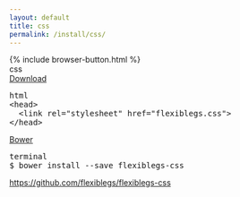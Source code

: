 ```yaml
---
layout: default
title: css
permalink: /install/css/
---
```


<div class="dn-browser">
  <div class="dn-browser-header">
    {% include browser-button.html %}
    <div class="dn-style--title"><span>css</span></div>
    <a href="/" class="dn-logo"><img src="/img/flexiblegs-logo-white.png" alt=""></a>
  </div>
  <div class="dn-browser-body">
    <div class="dn-browser-body__pre">
      <a class="dn-title" href="https://raw.githubusercontent.com/flexiblegs/flexiblegs-css/master/flexiblegs.css" download>Download</a>
      <pre><div class="dn-tag dn-tag--gray dn-tag--bottom">html</div><!--
        --><div class="comment">&lt;head&gt;<br/><!--
        -->  &lt;link rel="stylesheet" href="<span>flexiblegs.css</span>"&gt;<br/><!--
        -->&lt;/head&gt;</div><!--
      --></pre>
      <div class="dn-space-40"></div>
      <a class="dn-title" href="http://bower.io">Bower</a>
      <pre><div class="dn-tag dn-tag--gray dn-tag--bottom">terminal</div><!--
        --><div class="comment">$ bower install --save <span>flexiblegs-css</span></div><!--
      --></pre>
    </div>
    <div class="dn-space-40"></div>
    <div class="dn-browser-footer">
      <div class="wrap xl-gutter-24 xl-outside-24 xl-center xl-auto">
        <div class="col">
          <a href="https://github.com/flexiblegs/flexiblegs-css" class="dn-button dn-button--link">
            https://github.com/flexiblegs/flexiblegs-css
          </a>
        </div>
      </div>
    </div>
  </div>
</div>

